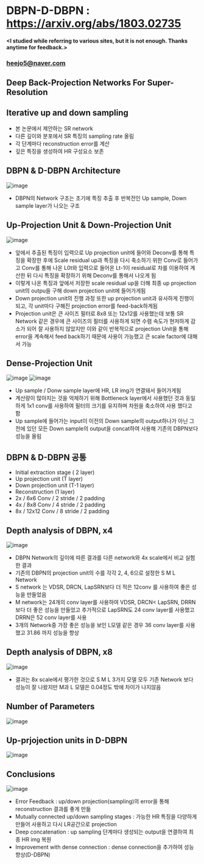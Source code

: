 # DBPN-D-DBPN : https://arxiv.org/abs/1803.02735

#### <I studied while referring to various sites, but it is not enough. Thanks anytime for feedback.>
### <heejo5@naver.com>

Deep Back-Projection Networks For Super-Resolution
--------------------------------------------------
Iterative up and down sampling
------------------------------
  * 본 논문에서 제안하는 SR network
  * 다른 깊이와 분포에서 SR 특징의 sampling rate 올림
  * 각 단계마다 reconstruction error를 계산
  * 깊은 특징을 생성하여 HR 구성요소 보존


DBPN & D-DBPN Architecture
--------------------------
![image](https://user-images.githubusercontent.com/61686244/94676265-04f26f80-0356-11eb-9da7-c2cfa0818c35.png)
* DBPN의 Network 구조는 초기에 특징 추출 후 반복전인 Up sample, Down sample layer가 나오는 구조

Up-Projection Unit & Down-Projection Unit
-----------------------------------------
![image](https://user-images.githubusercontent.com/61686244/94676491-5f8bcb80-0356-11eb-9dcd-4eac02ef9d36.png)


* 앞에서 추출된 특징이 입력으로 Up projection unit에 들어와 Deconv를 통해 특징을 확장한 후에 Scale residual up과 특징을 다시 축소하기 위한 Conv로 들어가고 Conv를 통해 나온 L0t와 입력으로 들어온 Lt-1이 residual로 차를 이용하여 계산한 뒤 다시 특징을 확장하기 위해 Deconv를 통해서 나오게 됨
* 이렇게 나온 특징과 앞에서 저장한 scale residual up을 더해 최종 up projection unit의 outpu을 구해 down projection unit에 들어가게됨
* Down projection unit의 진행 과정 또한 up projection unit과 유사하게 진행이 되고, 각 unit마다 구해진 projection error를 feed-back하게됨
* Projection unit은 큰 사이즈 필터로 8x8 또는 12x12를 사용했는데 보통 SR Network 같은 경우에 큰 사이즈의 필터를 사용하게 되면 수렴 속도가 현저하게 감소가 되어 잘 사용하지 않았지만 이와 같이 반복적으로 projection Unit을 통해 error을 계속해서 feed back하기 때문에 사용이 가능했고 큰 scale factor에 대해서 가능

Dense-Projection Unit
---------------------
![image](https://user-images.githubusercontent.com/61686244/94677101-52231100-0357-11eb-803c-0cd7f507613c.png)
![image](https://user-images.githubusercontent.com/61686244/94676500-6581ac80-0356-11eb-8173-3e244d1af328.png)
* Up sample / Donw sample layer에 HR, LR img가 연결돼서 들어가게됨
* 계산량이 많아지는 것을 억제하기 위해 Bottleneck layer에서 사용했던 것과 동일하게 1x1 conv를 사용하여 필터의 크기를 유지하며 차원을 축소하여 사용 했다고 함
* Up sample에 들어가는 input이 이전의 Down sample의 output하나가 아닌 그 전에 있던 모든 Down sample의 output을 concat하여 사용해 기존의 DBPN보다 성능을 올림

DBPN & D-DBPN 공통
-----------------
* Initial extraction stage ( 2 layer)
* Up projection unit (T layer)
* Down projection unit (T-1 layer)
* Reconstruction (1 layer)
* 2x / 6x6 Conv / 2 stride / 2 padding
* 4x / 8x8 Conv / 4 stride / 2 padding
* 8x / 12x12 Conv / 8 stride / 2 padding

Depth analysis of DBPN, x4
--------------------------
![image](https://user-images.githubusercontent.com/61686244/94677644-38ce9480-0358-11eb-8aa4-7458a7f8971c.png)
* DBPN Network의 깊이에 따른 결과를 다른 network와 4x scale에서 비교 실험한 결과 
* 기존의 DBPN의 projection unit의 수를 각각 2, 4, 6으로 설정한 S M L Network
* S network 는 VDSR, DRCN, LapSRN보다 더 적은 12conv 를 사용하여 좋은 성능을 만들었음
* M network는 24개의 conv layer를 사용하여 VDSR, DRCN< LapSRN, DRRN보다 더 좋은 성능을 만들었고 추가적으로 LapSRN도 24 conv layer를 사용했고 DRRN은 52 conv layer를 사용 
* 3개의 Network중 가장 좋은 성능을 보인 L모델 같은 경우 36 conv layer를 사용했고 31.86 까지 성능을 향상

Depth analysis of DBPN, x8
--------------------------
![image](https://user-images.githubusercontent.com/61686244/94678075-e346b780-0358-11eb-9e4a-a9013c4b6e81.png)
* 결과는 8x scale에서 평가한 것으로 S M L 3가지 모델 모두 기존  Network 보다 성능이 잘 나왔지만 M과 L 모델은 0.04정도 밖에 차이가 나지않음

Number of Parameters
--------------------
![image](https://user-images.githubusercontent.com/61686244/94678104-f35e9700-0358-11eb-8855-69fad4023c79.png)

Up-prjojection units in D-DBPN
------------------------------
![image](https://user-images.githubusercontent.com/61686244/94678298-36206f00-0359-11eb-9cab-2accb18793ea.png)

Conclusions
-----------
![image](https://user-images.githubusercontent.com/61686244/94678373-4f292000-0359-11eb-884c-d4fd03ce345c.png)
* Error Feedback : up/down projection(sampling)의 error을 통해 reconstruction 결과를 좋게 만듦
* Mutually connected up/down sampling stages : 가능한 HR 특징을 다양하게 만들어 사용하고 다시 LR공간으로 projection
* Deep concatenation : up sampling 단계마다 생성되는 output을 연결하여 최종 HR img 복원
* Improvement with dense connection : dense connection을 추가하여 성능 향상(D-DBPN)




